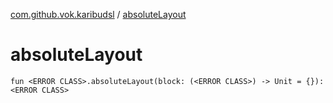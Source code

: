 [com.github.vok.karibudsl](index.md) / [absoluteLayout](.)

# absoluteLayout

`fun <ERROR CLASS>.absoluteLayout(block: (<ERROR CLASS>) -> Unit = {}): <ERROR CLASS>`